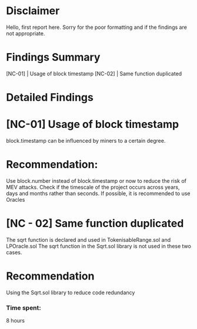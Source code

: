 # Disclaimer

Hello, first report here. Sorry for the poor formatting and if the findings are not appropriate.

# Findings Summary
[NC-01] | Usage of block timestamp 
[NC-02] | Same function duplicated

# Detailed Findings

# [NC-01] Usage of block timestamp
block.timestamp can be influenced by miners to a certain degree.

# Recommendation:
Use block.number instead of block.timestamp or now to reduce the risk of
MEV attacks. Check if the timescale of the project occurs across years,
days and months rather than seconds. If possible, it is recommended to
use Oracles

# [NC - 02] Same function duplicated

The sqrt function is declared and used in TokenisableRange.sol and LPOracle.sol
The sqrt function in the Sqrt.sol library is not used in these two cases.

# Recommendation
Using the Sqrt.sol library to reduce code redundancy

### Time spent:
8 hours